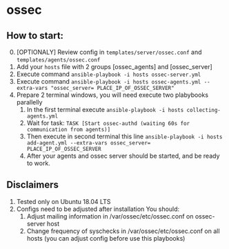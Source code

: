 # ossec

## How to start:

0. [OPTIONALY] Review config in `templates/server/ossec.conf` and `templates/agents/ossec.conf`
1. Add your `hosts` file with 2 groups [ossec_agents] and [ossec_server]
2. Execute command `ansible-playbook -i hosts ossec-server.yml`
3. Execute command `ansible-playbook -i hosts ossec-agents.yml --extra-vars "ossec_server= PLACE_IP_OF_OSSEC_SERVER"`
4. Prepare 2 terminal windows, you will need execute two plabybooks parallelly 
    1. In the first terminal execute `ansible-playbook -i hosts collecting-agents.yml`
    2. Wait for task: `TASK [Start ossec-authd (waiting 60s for communication from agents)]`
    3. Then execute in second terminal this line `ansible-playbook -i hosts add-agent.yml --extra-vars ossec_server= PLACE_IP_OF_OSSEC_SERVER`
    4. After your agents and ossec server should be started, and be ready to work.
    
## Disclaimers

1. Tested only on Ubuntu 18.04 LTS
2. Configs need to be adjusted after installation
    You should: 
    1. Adjust mailing information in /var/ossec/etc/ossec.conf on ossec-server host
    2. Change frequency of syschecks in /var/ossec/etc/ossec.conf on all hosts (you can adjust config before use this playbooks)
